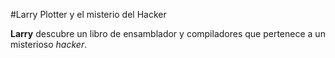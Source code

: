 
#Larry Plotter y el misterio del Hacker

**Larry** descubre un libro de ensamblador y compiladores que pertenece a un misterioso
*hacker*.
